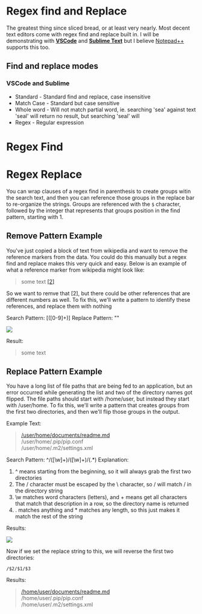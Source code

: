# Regex find and Replace
The greatest thing since sliced bread, or at least very nearly. Most decent text editors come with regex find and replace built in. I will be demonstrating with **[VSCode](../core_concepts/development/tools/ide.md)** and **[Sublime Text](../core_concepts/development/tools/text_editors.md)** but I believe [Notepad++](https://notepad-plus-plus.org/) supports this too. 

## Find and replace modes

### VSCode and Sublime

* Standard - Standard find and replace, case insensitive 
* Match Case - Standard but case sensitive
* Whole word - Will not match partial word, ie. searching 'sea' against text 'seal' will return no result, but searching 'seal' will
* Regex - Regular expression 

# Regex Find

# Regex Replace

You can wrap clauses of a regex find in parenthesis to create groups witin the search text, and then you can reference those groups in the replace bar to re-organize the strings. Groups are referenced with the `$` character, followed by the integer that represents that groups position in the find pattern, starting with 1.

## Remove Pattern Example

You've just copied a block of text from wikipedia and want to remove the reference markers from the data. You could do this manually but a regex find and replace makes this very quick and easy. Below is an example of what a reference marker from wikipedia might look like: 

> some text [[2]](#)

So we want to remve that [2], but there could be other references that are different numbers as well. To fix this, we'll write a pattern to identify these references, and replace them with nothing

Search Pattern: \[([0-9]+)\]
Replace Pattern: ""

![](/dev_tips/pictures/regex_remove_pattern_match_results.png)

Result:
> some text

## Replace Pattern Example

You have a long list of file paths that are being fed to an application, but an error occurred while generating the list and two of the directory names got flipped. The file paths should start with /home/user, but instead they start with /user/home. To fix this, we'll write a pattern that creates groups from the first two directories, and then we'll flip those groups in the output. 

Example Text: 
> [/user/home/documents/readme.md](../../user/home/documents/readme.md) <br>
  /user/home/.pip/pip.conf <br>
  /user/home/.m2/settings.xml

Search Pattern: ^\/([\w]+)\/([\w]+)\/(.*)
Explanation: 
1. ^ means starting from the beginning, so it will always grab the first two directories
2. The / character must be escaped by the \ character, so \/ will match / in the directory string
3. \w matches word characters (letters), and + means get all characters that match that description in a row, so the directory name is returned
4. . matches anything and * matches any length, so this just makes it match the rest of the string

Results: 

![](/dev_tips/pictures/regex_replace_pattern_match_results.png)

Now if we set the replace string to this, we will reverse the first two directories:

` /$2/$1/$3 `

Results: 

> [/home/user/documents/readme.md](../../home/user/documents/readme.md) <br>
  /home/user/.pip/pip.conf <br>
  /home/user/.m2/settings.xml